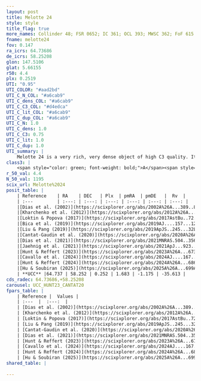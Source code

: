 ```yaml
---
layout: post
title: Melotte 24
style: style
title_flag: true
more_names: Collinder 48; FSR 0652; IC 361; OCL 393; MWSC 362; FoF 615
fname: melotte24
fov: 0.147
ra_icrs: 64.73686
de_icrs: 58.25208
glon: 147.5106
glat: 5.66155
r50: 4.4
plx: 0.2519
UTI: "0.95"
UTI_COLOR: "#aad2bd"
UTI_C_N_COL: "#a6cab9"
UTI_C_dens_COL: "#a6cab9"
UTI_C_C3_COL: "#d4edca"
UTI_C_lit_COL: "#a6cab9"
UTI_C_dup_COL: "#a6cab9"
UTI_C_N: 1.0
UTI_C_dens: 1.0
UTI_C_C3: 0.75
UTI_C_lit: 1.0
UTI_C_dup: 1.0
UTI_summary: |
    Melotte 24 is a very rich, very dense object of high C3 quality. It is very well-studied in the literature.
class3: |
    <span style="color: green; font-weight: bold;">A</span><span style="color: #FFC300; font-weight: bold;">B</span>
r_50_val: 4.4
N_50_val: 1195
scix_url: Melotte%2024
posit_table: |
    | Reference    | RA    | DEC   | Plx  | pmRA  | pmDE   |  Rv  |
    | :---         | :---: | :---: | :---: | :---: | :---: | :---: |
    |[Dias et al. (2002)](https://scixplorer.org/abs/2002A%26A...389..871D) | 64.75 | 58.3 | -- | 1.28 | -2.52 | -- |
    |[Kharchenko et al. (2012)](https://scixplorer.org/abs/2012A%26A...543A.156K) | 64.74 | 58.25 | -- | 5.76 | -5.44 | -- |
    |[Loktin & Popova (2017)](https://scixplorer.org/abs/2017AstBu..72..257L) | 64.74 | 58.25 | -- | 4.91 | -5.504 | -- |
    |[Bica et al. (2019)](https://scixplorer.org/abs/2019AJ....157...12B) | 64.731 | 58.253 | -- | -- | -- | -- |
    |[Liu & Pang (2019)](https://scixplorer.org/abs/2019ApJS..245...32L) | 64.711 | 58.27 | 0.27 | 1.666 | -1.116 | -- |
    |[Cantat-Gaudin et al. (2020)](https://scixplorer.org/abs/2020A%26A...640A...1C) | 64.736 | 58.252 | 0.227 | 1.721 | -1.139 | -- |
    |[Dias et al. (2021)](https://scixplorer.org/abs/2021MNRAS.504..356D) | 64.738 | 58.258 | 0.231 | 1.753 | -1.132 | -29.978 |
    |[Jaehnig et al. (2021)](https://scixplorer.org/abs/2021ApJ...923..129J) | 64.739 | 58.252 | 0.254 | 1.712 | -1.136 | -- |
    |[Hunt & Reffert (2023)](https://scixplorer.org/abs/2023A%26A...673A.114H) | 64.733 | 58.251 | 0.25 | 1.693 | -1.183 | -35.713 |
    |[Cavallo et al. (2024)](https://scixplorer.org/abs/2024AJ....167...12C) | 64.742 | 58.252 | 0.251 | -- | -- | -- |
    |[Hunt & Reffert (2024)](https://scixplorer.org/abs/2024A%26A...686A..42H) | 64.733 | 58.251 | 0.25 | 1.693 | -1.183 | -35.713 |
    |[Hu & Soubiran (2025)](https://scixplorer.org/abs/2025A%26A...699A.246H) | 64.742 | 58.252 | -- | -- | -- | -- |
    | **UCC** |64.737 | 58.252 | 0.252 | 1.683 | -1.175 | -35.613 | 
cds_radec: 64.73686,+58.25208
carousel: UCC_HUNT23_CANTAT20
fpars_table: |
    | Reference |  Values |
    | :---  |  :---:  |
    | [Dias et al. (2002)](https://scixplorer.org/abs/2002A%26A...389..871D) | `E(B-V)=1.117, Dist=1070.0, Age=7.718` |
    | [Kharchenko et al. (2012)](https://scixplorer.org/abs/2012A%26A...543A.156K) | `e_bv=0.65, distance=3000, log_age=8.982` |
    | [Loktin & Popova (2017)](https://scixplorer.org/abs/2017AstBu..72..257L) | `E(B-V)=0.916, Dmod=11.345, logt=8.148` |
    | [Liu & Pang (2019)](https://scixplorer.org/abs/2019ApJS..245...32L) | `Age=1.41, Z=0.25` |
    | [Cantat-Gaudin et al. (2020)](https://scixplorer.org/abs/2020A%26A...640A...1C) | `AVNN=1.92, DMNN=12.77, AgeNN=8.91` |
    | [Dias et al. (2021)](https://scixplorer.org/abs/2021MNRAS.504..356D) | `Av=2.334, Dist=3408, logage=9.061, [Fe/H]=-0.248` |
    | [Hunt & Reffert (2023)](https://scixplorer.org/abs/2023A%26A...673A.114H) | `AV50=2.052, diffAV50=0.869, MOD50=12.782, logAge50=8.905` |
    | [Cavallo et al. (2024)](https://scixplorer.org/abs/2024AJ....167...12C) | `AV50=2.48, dMod50=12.54, logAge50=9.0, [Fe/H]50=-0.1` |
    | [Hunt & Reffert (2024)](https://scixplorer.org/abs/2024A%26A...686A..42H) | `MassJ=7742.95` |
    | [Hu & Soubiran (2025)](https://scixplorer.org/abs/2025A%26A...699A.246H) | `MA22=-0.1, MA23f=-0.33, MA23g=-0.26, MZ23=-0.11, MK24=-0.3, MF24=-0.23` |
shared_table: |
    
---
```

